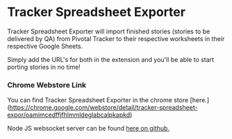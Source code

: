 # Tracker Spreadsheet Exporter

Tracker Spreadsheet Exporter will import finished stories (stories to be delivered by QA) from Pivotal Tracker to their respective worksheets in their respective Google Sheets. 

Simply add the URL's for both in the extension and you'll be able to start porting stories in no time!

### Chrome Webstore Link

You can find Tracker Spreadsheet Exporter in the chrome store [here.] (https://chrome.google.com/webstore/detail/tracker-spreadsheet-expor/oamimcedffjfhlmmldeglabcalpkapkd)

Node JS websocket server can be found [here on github.](https://github.com/ryanleung321/Tracker-Spreadsheet-Exporter-Client)

